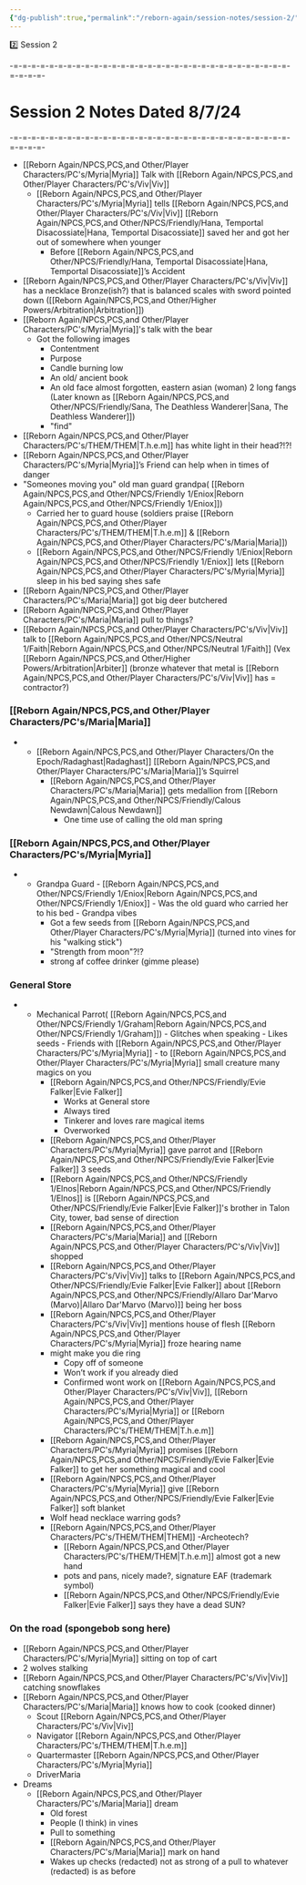 ```yaml
---
{"dg-publish":true,"permalink":"/reborn-again/session-notes/session-2/"}
---
```


2️⃣ Session 2

-=-=-=-=-=-=-=-=-=-=-=-=-=-=-=-=-=-=-=-=-=-=-=-=-=-=-=-=-=-=-=-=-=-=-=-

# Session 2 Notes Dated 8/7/24

-=-=-=-=-=-=-=-=-=-=-=-=-=-=-=-=-=-=-=-=-=-=-=-=-=-=-=-=-=-=-=-=-=-=-=-

- [[Reborn Again/NPCS,PCS,and Other/Player Characters/PC's/Myria\|Myria]] Talk with [[Reborn Again/NPCS,PCS,and Other/Player Characters/PC's/Viv\|Viv]]
    - [[Reborn Again/NPCS,PCS,and Other/Player Characters/PC's/Myria\|Myria]] tells [[Reborn Again/NPCS,PCS,and Other/Player Characters/PC's/Viv\|Viv]] [[Reborn Again/NPCS,PCS,and Other/NPCS/Friendly/Hana, Temportal Disacossiate\|Hana, Temportal Disacossiate]] saved her and got her out of somewhere when younger
        - Before [[Reborn Again/NPCS,PCS,and Other/NPCS/Friendly/Hana, Temportal Disacossiate\|Hana, Temportal Disacossiate]]’s Accident
- [[Reborn Again/NPCS,PCS,and Other/Player Characters/PC's/Viv\|Viv]] has a necklace Bronze(ish?) that is balanced scales with sword pointed down ([[Reborn Again/NPCS,PCS,and Other/Higher Powers/Arbitration\|Arbitration]])
- [[Reborn Again/NPCS,PCS,and Other/Player Characters/PC's/Myria\|Myria]]'s talk with the bear
    - Got the following images
        - Contentment
        - Purpose
        - Candle burning low
        - An old/ ancient book
        - An old face almost forgotten, eastern asian (woman) 2 long fangs (Later known as [[Reborn Again/NPCS,PCS,and Other/NPCS/Friendly/Sana, The Deathless Wanderer\|Sana, The Deathless Wanderer]])
        - "find"
- [[Reborn Again/NPCS,PCS,and Other/Player Characters/PC's/THEM/THEM\|T.h.e.m]] has white light in their head?!?!
- [[Reborn Again/NPCS,PCS,and Other/Player Characters/PC's/Myria\|Myria]]’s Friend can help when in times of danger
- "Someones moving you" old man guard grandpa( [[Reborn Again/NPCS,PCS,and Other/NPCS/Friendly 1/Eniox\|Reborn Again/NPCS,PCS,and Other/NPCS/Friendly 1/Eniox]])
    - Carried her to guard house (soldiers praise [[Reborn Again/NPCS,PCS,and Other/Player Characters/PC's/THEM/THEM\|T.h.e.m]] & [[Reborn Again/NPCS,PCS,and Other/Player Characters/PC's/Maria\|Maria]])
    - [[Reborn Again/NPCS,PCS,and Other/NPCS/Friendly 1/Eniox\|Reborn Again/NPCS,PCS,and Other/NPCS/Friendly 1/Eniox]] lets [[Reborn Again/NPCS,PCS,and Other/Player Characters/PC's/Myria\|Myria]] sleep in his bed saying shes safe
- [[Reborn Again/NPCS,PCS,and Other/Player Characters/PC's/Maria\|Maria]] got big deer butchered
- [[Reborn Again/NPCS,PCS,and Other/Player Characters/PC's/Maria\|Maria]] pull to things?
- [[Reborn Again/NPCS,PCS,and Other/Player Characters/PC's/Viv\|Viv]] talk to [[Reborn Again/NPCS,PCS,and Other/NPCS/Neutral 1/Faith\|Reborn Again/NPCS,PCS,and Other/NPCS/Neutral 1/Faith]] (Vex [[Reborn Again/NPCS,PCS,and Other/Higher Powers/Arbitration\|Arbiter]] (bronze whatever that metal is [[Reborn Again/NPCS,PCS,and Other/Player Characters/PC's/Viv\|Viv]] has = contractor?)

### [[Reborn Again/NPCS,PCS,and Other/Player Characters/PC's/Maria\|Maria]]

- - [[Reborn Again/NPCS,PCS,and Other/Player Characters/On the Epoch/Radaghast\|Radaghast]] [[Reborn Again/NPCS,PCS,and Other/Player Characters/PC's/Maria\|Maria]]’s Squirrel
    - [[Reborn Again/NPCS,PCS,and Other/Player Characters/PC's/Maria\|Maria]] gets medallion from [[Reborn Again/NPCS,PCS,and Other/NPCS/Friendly/Calous Newdawn\|Calous Newdawn]]
        - One time use of calling the old man spring

### [[Reborn Again/NPCS,PCS,and Other/Player Characters/PC's/Myria\|Myria]]

- - Grandpa Guard - [[Reborn Again/NPCS,PCS,and Other/NPCS/Friendly 1/Eniox\|Reborn Again/NPCS,PCS,and Other/NPCS/Friendly 1/Eniox]]
        - Was the old guard who carried her to his bed
        - Grandpa vibes
    - Got a few seeds from [[Reborn Again/NPCS,PCS,and Other/Player Characters/PC's/Myria\|Myria]] (turned into vines for his "walking stick")
    - "Strength from moon"?!?
    - strong af coffee drinker (gimme please)

### General Store

- - Mechanical Parrot( [[Reborn Again/NPCS,PCS,and Other/NPCS/Friendly 1/Graham\|Reborn Again/NPCS,PCS,and Other/NPCS/Friendly 1/Graham]])
        - Glitches when speaking
        - Likes seeds
        - Friends with [[Reborn Again/NPCS,PCS,and Other/Player Characters/PC's/Myria\|Myria]]
        - to [[Reborn Again/NPCS,PCS,and Other/Player Characters/PC's/Myria\|Myria]] small creature many magics on you
    - [[Reborn Again/NPCS,PCS,and Other/NPCS/Friendly/Evie Falker\|Evie Falker]]
        - Works at General store
        - Always tired
        - Tinkerer and loves rare magical items
        - Overworked
    - [[Reborn Again/NPCS,PCS,and Other/Player Characters/PC's/Myria\|Myria]] gave parrot and [[Reborn Again/NPCS,PCS,and Other/NPCS/Friendly/Evie Falker\|Evie Falker]] 3 seeds
    - [[Reborn Again/NPCS,PCS,and Other/NPCS/Friendly 1/Elnos\|Reborn Again/NPCS,PCS,and Other/NPCS/Friendly 1/Elnos]] is [[Reborn Again/NPCS,PCS,and Other/NPCS/Friendly/Evie Falker\|Evie Falker]]'s brother in Talon City, tower, bad sense of direction
    - [[Reborn Again/NPCS,PCS,and Other/Player Characters/PC's/Maria\|Maria]] and [[Reborn Again/NPCS,PCS,and Other/Player Characters/PC's/Viv\|Viv]] shopped
    - [[Reborn Again/NPCS,PCS,and Other/Player Characters/PC's/Viv\|Viv]] talks to [[Reborn Again/NPCS,PCS,and Other/NPCS/Friendly/Evie Falker\|Evie Falker]] about [[Reborn Again/NPCS,PCS,and Other/NPCS/Friendly/Allaro Dar'Marvo (Marvo)\|Allaro Dar'Marvo (Marvo)]] being her boss
    - [[Reborn Again/NPCS,PCS,and Other/Player Characters/PC's/Viv\|Viv]] mentions house of flesh [[Reborn Again/NPCS,PCS,and Other/Player Characters/PC's/Myria\|Myria]] froze hearing name
    - might make you die ring
        - Copy off of someone
        - Won’t work if you already died
        - Confirmed wont work on [[Reborn Again/NPCS,PCS,and Other/Player Characters/PC's/Viv\|Viv]], [[Reborn Again/NPCS,PCS,and Other/Player Characters/PC's/Myria\|Myria]] or [[Reborn Again/NPCS,PCS,and Other/Player Characters/PC's/THEM/THEM\|T.h.e.m]]
    - [[Reborn Again/NPCS,PCS,and Other/Player Characters/PC's/Myria\|Myria]] promises [[Reborn Again/NPCS,PCS,and Other/NPCS/Friendly/Evie Falker\|Evie Falker]] to get her something magical and cool
    - [[Reborn Again/NPCS,PCS,and Other/Player Characters/PC's/Myria\|Myria]] give [[Reborn Again/NPCS,PCS,and Other/NPCS/Friendly/Evie Falker\|Evie Falker]] soft blanket
    - Wolf head necklace warring gods?
    - [[Reborn Again/NPCS,PCS,and Other/Player Characters/PC's/THEM/THEM\|THEM]] -Archeotech?
        - [[Reborn Again/NPCS,PCS,and Other/Player Characters/PC's/THEM/THEM\|T.h.e.m]] almost got a new hand
        - pots and pans, nicely made?, signature EAF (trademark symbol)
        - [[Reborn Again/NPCS,PCS,and Other/NPCS/Friendly/Evie Falker\|Evie Falker]] says they have a dead SUN?

### 

### On the road (spongebob song here)

- [[Reborn Again/NPCS,PCS,and Other/Player Characters/PC's/Myria\|Myria]] sitting on top of cart
- 2 wolves stalking
- [[Reborn Again/NPCS,PCS,and Other/Player Characters/PC's/Viv\|Viv]] catching snowflakes
- [[Reborn Again/NPCS,PCS,and Other/Player Characters/PC's/Maria\|Maria]] knows how to cook (cooked dinner)
    - Scout [[Reborn Again/NPCS,PCS,and Other/Player Characters/PC's/Viv\|Viv]]
    - Navigator [[Reborn Again/NPCS,PCS,and Other/Player Characters/PC's/THEM/THEM\|T.h.e.m]]
    - Quartermaster [[Reborn Again/NPCS,PCS,and Other/Player Characters/PC's/Myria\|Myria]]
    - DriverMaria
- Dreams
    - [[Reborn Again/NPCS,PCS,and Other/Player Characters/PC's/Maria\|Maria]] dream
        - Old forest
        - People (I think) in vines
        - Pull to something
        - [[Reborn Again/NPCS,PCS,and Other/Player Characters/PC's/Maria\|Maria]] mark on hand
        - Wakes up checks (redacted) not as strong of a pull to whatever (redacted) is as before